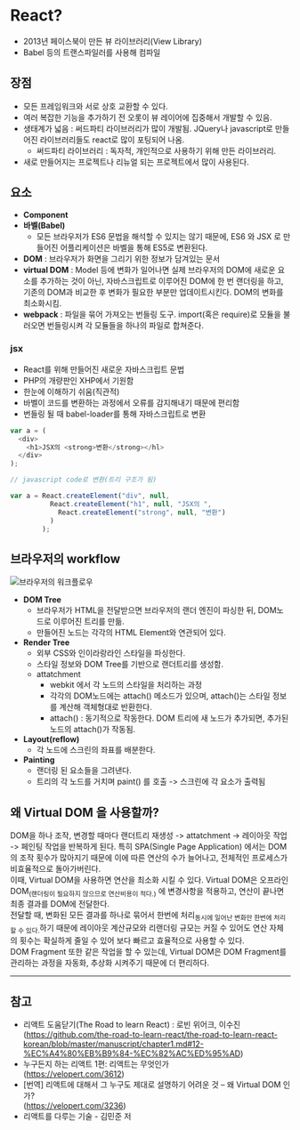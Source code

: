 # React?

  - 2013년 페이스북이 만든 뷰 라이브러리(View Library)
  - Babel 등의 트랜스파일러를 사용해 컴파일

## 장점

  - 모든 프레임워크와 서로 상호 교환할 수 있다.
  - 여러 복잡한 기능을 추가하기 전 오롯이 뷰 레이어에 집중해서 개발할 수 있음.
  - 생태계가 넓음 : 써드파티 라이브러리가 많이 개발됨. JQuery나 javascript로 만들어진 라이브러리들도 react로 많이 포팅되어 나옴.
    + 써드파티 라이브러리 : 독자적, 개인적으로 사용하기 위해 만든 라이브러리.
  - 새로 만들어지는 프로젝트나 리뉴얼 되는 프로젝트에서 많이 사용된다.
  
## 요소
  - **Component**
  - **바벨(Babel)**
    + 모든 브라우저가 ES6 문법을 해석할 수 있지는 않기 때문에, ES6 와 JSX 로 만들어진 어플리케이션은 바벨을 통해 ES5로 변환된다. 
  - **DOM** : 브라우저가 화면을 그리기 위한 정보가 담겨있는 문서
  - **virtual DOM** : Model 등에 변화가 일어나면 실제 브라우저의 DOM에 새로운 요소를 추가하는 것이 아닌, 자바스크립트로 이루어진 DOM에 한 번 랜더링을 하고, 기존의 DOM과 비교한 후 변화가 필요한 부분만 업데이트시킨다. DOM의 변화를 최소화시킴.
  - **webpack** : 파일을 묶어 가져오는 번들링 도구. import(혹은 require)로 모듈을 불러오면 번들링시켜 각 모듈들을 하나의 파일로 합쳐준다.

### **jsx**
  + React를 위해 만들어진 새로운 자바스크립트 문법
  + PHP의 개량판인 XHP에서 기원함
  + 한눈에 이해하기 쉬움(직관적)
  + 바벨이 코드를 변환하는 과정에서 오류를 감지해내기 때문에 편리함
  + 번들링 될 때 babel-loader를 통해 자바스크립트로 변환
  ```javascript
  var a = (
    <div>
      <h1>JSX의 <strong>변환</strong></hl>
    </div>
  );

  // javascript code로 변환(트리 구조가 됨)

  var a = React.createElement("div", null,
            React.createElement("h1", null, "JSX의 ", 
              React.createElement("strong", null, "변환")
            )
          );
  ```
  
## 브라우저의 **workflow**
  
  ![브라우저의 워크플로우](https://velopert.com/wp-content/uploads/2017/03/wvbwscn7oadykroobdd3.png)

  - **DOM Tree**
    - 브라우저가 HTML을 전달받으면 브라우저의 랜더 엔진이 파싱한 뒤, DOM노드로 이루어진 트리를 만듦.
    - 만들어진 노드는 각각의 HTML Element와 연관되어 있다.
  - **Render Tree**
    - 외부 CSS와 인이라랑라인 스타일을 파싱한다.
    - 스타일 정보와 DOM Tree를 기반으로 랜더트리를 생성함.
    - attatchment
      - webkit 에서 각 노드의 스타일을 처리하는 과정
      - 각각의 DOM노드에는 attach() 메소드가 있으며, attach()는 스타일 정보를 계산해 객체형대로 반환한다.
      - attach() : 동기적으로 작동한다. DOM 트리에 새 노드가 추가되면, 추가된 노드의 attach()가 작동됨.
  - **Layout(reflow)**
    - 각 노드에 스크린의 좌표를 배분한다.
  - **Painting**
    - 랜더링 된 요소들을 그려낸다.
    - 트리의 각 노드를 거치며 paint() 를 호출 -> 스크린에 각 요소가 출력됨

## 왜 Virtual DOM 을 사용할까?

  DOM을 하나 조작, 변경할 때마다 랜더트리 재생성 -> attatchment -> 레이아웃 작업 -> 페인팅 작업을 반복하게 된다.
  특히 SPA(Single Page Application) 에서는 DOM의 조작 횟수가 많아지기 때문에 이에 따른 연산의 수가 늘어나고, 전체적인 프로세스가 비효율적으로 돌아가버린다.
  <br/>
  이때, Virtual DOM을 사용하면 연산을 최소화 시킬 수 있다.
  Virtual DOM은 오프라인 DOM<sub>(랜더링이 필요하지 않으므로 연산비용이 적다.)</sub> 에 변경사항을 적용하고, 연산이 끝나면 최종 결과를 DOM에 전달한다.
  <br/>
  전달할 때, 변화된 모든 결과를 하나로 묶어서 한번에 처리<sub>동시에 일어난 변화만 한번에 처리할 수 있다.</sub>하기 때문에 레이아웃 계산규모와 리랜더링 규모는 커질 수 있어도 연산 자체의 횟수는 확실하게 줄일 수 있어 보다 빠르고 효율적으로 사용할 수 있다.
  <br/>
  DOM Fragment 또한 같은 작업을 할 수 있는데, Virtual DOM은 DOM Fragment를 관리하는 과정을 자동화, 추상화 시켜주기 때문에 더 편리하다.




-----

## 참고
- 리액트 도움닫기(The Road to learn React) : 로빈 위어크, 이수진
(https://github.com/the-road-to-learn-react/the-road-to-learn-react-korean/blob/master/manuscript/chapter1.md#12-%EC%A4%80%EB%B9%84-%EC%82%AC%ED%95%AD)
- 누구든지 하는 리액트 1편: 리액트는 무엇인가<br>(https://velopert.com/3612)
- [번역] 리액트에 대해서 그 누구도 제대로 설명하기 어려운 것 – 왜 Virtual DOM 인가?<br>(https://velopert.com/3236)
- 리액트를 다루는 기술 - 김민준 저